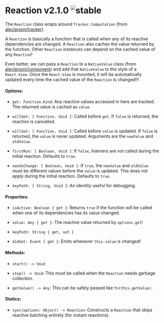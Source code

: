 
# Reaction v2.1.0 ![stable](https://img.shields.io/badge/stability-stable-4EBA0F.svg?style=flat)

The `Reaction` class wraps around `Tracker.Computation` (from [aleclarson/tracker](https://github.com/aleclarson/tracker)).

A `Reaction` is basically a function that is called when any of its reactive dependencies
are changed. A `Reaction` also caches the value returned by the function. Other `Reaction`
instances can depend on the cached value of any `Reaction`!

Even better, we can pass a `Reaction` to a `NativeValue` class (from [aleclarson/component](https://github.com/aleclarson/component))
and add that `NativeValue` to the style of a `React.View`. Once the `React.View`
is mounted, it will be automatically updated every time the cached value of the
`Reaction` is changed!!!

#### Options:

- `get: Function.Kind`: Any reactive values accessed in here are tracked. The returned value is cached as `value`.

- `willGet: [ Function, Void ]`: Called before `get`. If `false` is returned, the reaction is cancelled.

- `willSet: [ Function, Void ]`: Called before `value` is updated. If `false` is returned, the `value` is never updated. Arguments are the `newValue` and `oldValue`.

- `firstRun: [ Boolean, Void ]`: If `false`, listeners are not called during the initial reaction. Defaults to `true`.

- `needsChange: [ Boolean, Void ]`: If `true`, the `newValue` and `oldValue` must be different values before the `value` is updated. This does not apply during the initial reaction. Defaults to `true`.

- `keyPath: [ String, Void ]`: An identity useful for debugging.

#### Properties:

- `isActive: Boolean { get }`: Returns `true` if the function will be called when one of its dependencies has its value changed.

- `value: Any { get }`: The reactive value returned by `options.get`!

- `keyPath: String { get, set }`

- `didSet: Event { get }`: Emits whenever `this.value` is changed!

#### Methods:

- `start() -> Void`

- `stop() -> Void`: This must be called when the `Reaction` needs garbage collection.

- `getValue() -> Any`: This can be safely passed like `fn(this.getValue)`.

#### Statics:

- `sync(options: Object) -> Reaction`: Constructs a `Reaction` that skips reactive batching entirely (for instant reactions).
